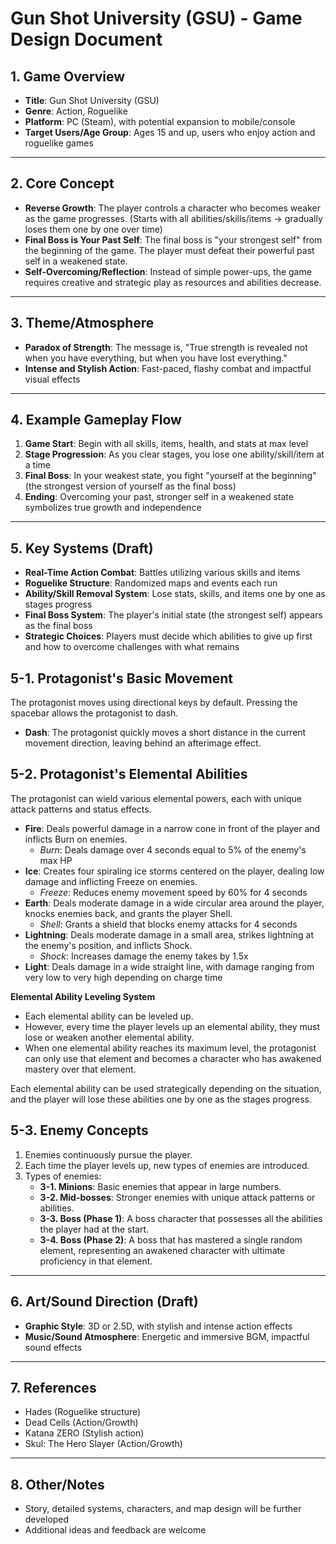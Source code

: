# Gun Shot University (GSU) - Game Design Document

## 1. Game Overview

- **Title**: Gun Shot University (GSU)
- **Genre**: Action, Roguelike
- **Platform**: PC (Steam), with potential expansion to mobile/console
- **Target Users/Age Group**: Ages 15 and up, users who enjoy action and roguelike games

---

## 2. Core Concept

- **Reverse Growth**: The player controls a character who becomes weaker as the game progresses. (Starts with all abilities/skills/items → gradually loses them one by one over time)
- **Final Boss is Your Past Self**: The final boss is "your strongest self" from the beginning of the game. The player must defeat their powerful past self in a weakened state.
- **Self-Overcoming/Reflection**: Instead of simple power-ups, the game requires creative and strategic play as resources and abilities decrease.

---

## 3. Theme/Atmosphere

- **Paradox of Strength**: The message is, "True strength is revealed not when you have everything, but when you have lost everything."
- **Intense and Stylish Action**: Fast-paced, flashy combat and impactful visual effects

---

## 4. Example Gameplay Flow

1. **Game Start**: Begin with all skills, items, health, and stats at max level
2. **Stage Progression**: As you clear stages, you lose one ability/skill/item at a time
3. **Final Boss**: In your weakest state, you fight "yourself at the beginning" (the strongest version of yourself as the final boss)
4. **Ending**: Overcoming your past, stronger self in a weakened state symbolizes true growth and independence

---

## 5. Key Systems (Draft)

- **Real-Time Action Combat**: Battles utilizing various skills and items
- **Roguelike Structure**: Randomized maps and events each run
- **Ability/Skill Removal System**: Lose stats, skills, and items one by one as stages progress
- **Final Boss System**: The player's initial state (the strongest self) appears as the final boss
- **Strategic Choices**: Players must decide which abilities to give up first and how to overcome challenges with what remains

## 5-1. Protagonist's Basic Movement

The protagonist moves using directional keys by default. Pressing the spacebar allows the protagonist to dash.

- **Dash**: The protagonist quickly moves a short distance in the current movement direction, leaving behind an afterimage effect.

## 5-2. Protagonist's Elemental Abilities

The protagonist can wield various elemental powers, each with unique attack patterns and status effects.

- **Fire**: Deals powerful damage in a narrow cone in front of the player and inflicts Burn on enemies.
  - _Burn_: Deals damage over 4 seconds equal to 5% of the enemy's max HP
- **Ice**: Creates four spiraling ice storms centered on the player, dealing low damage and inflicting Freeze on enemies.
  - _Freeze_: Reduces enemy movement speed by 60% for 4 seconds
- **Earth**: Deals moderate damage in a wide circular area around the player, knocks enemies back, and grants the player Shell.
  - _Shell_: Grants a shield that blocks enemy attacks for 4 seconds
- **Lightning**: Deals moderate damage in a small area, strikes lightning at the enemy's position, and inflicts Shock.
  - _Shock_: Increases damage the enemy takes by 1.5x
- **Light**: Deals damage in a wide straight line, with damage ranging from very low to very high depending on charge time

**Elemental Ability Leveling System**

- Each elemental ability can be leveled up.
- However, every time the player levels up an elemental ability, they must lose or weaken another elemental ability.
- When one elemental ability reaches its maximum level, the protagonist can only use that element and becomes a character who has awakened mastery over that element.

Each elemental ability can be used strategically depending on the situation, and the player will lose these abilities one by one as the stages progress.

## 5-3. Enemy Concepts

1. Enemies continuously pursue the player.
2. Each time the player levels up, new types of enemies are introduced.
3. Types of enemies:
   - **3-1. Minions**: Basic enemies that appear in large numbers.
   - **3-2. Mid-bosses**: Stronger enemies with unique attack patterns or abilities.
   - **3-3. Boss (Phase 1)**: A boss character that possesses all the abilities the player had at the start.
   - **3-4. Boss (Phase 2)**: A boss that has mastered a single random element, representing an awakened character with ultimate proficiency in that element.

---

## 6. Art/Sound Direction (Draft)

- **Graphic Style**: 3D or 2.5D, with stylish and intense action effects
- **Music/Sound Atmosphere**: Energetic and immersive BGM, impactful sound effects

---

## 7. References

- Hades (Roguelike structure)
- Dead Cells (Action/Growth)
- Katana ZERO (Stylish action)
- Skul: The Hero Slayer (Action/Growth)

---

## 8. Other/Notes

- Story, detailed systems, characters, and map design will be further developed
- Additional ideas and feedback are welcome
